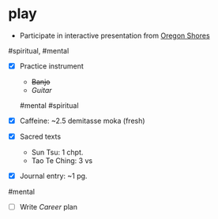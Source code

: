 # play

- Participate in interactive presentation from [Oregon Shores](http://www.oregonshores.org/)

\#spiritual, \#mental

- [x] Practice instrument
  - ~~Banjo~~
  - *Guitar*

  \#mental \#spiritual

- [x] Caffeine: ~2.5 demitasse moka (fresh)
- [x] Sacred texts
  - Sun Tsu: 1 chpt.
  - Tao Te Ching: 3 vs
- [x] Journal entry: ~1 pg.

\#mental

- [ ] Write _Career_ plan
